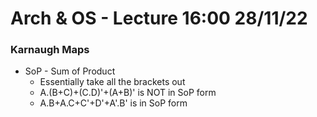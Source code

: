 # Arch & OS - Lecture 16:00 28/11/22

### Karnaugh Maps

- SoP - Sum of Product
    - Essentially take all the brackets out
    - A.(B+C)+(C.D)'+(A+B)' is NOT in SoP form
    - A.B+A.C+C'+D'+A'.B' is in SoP form